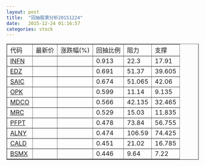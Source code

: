 ```yaml
---
layout: post
title:  "回抽股票分析20151224"
date:   2015-12-24 01:16:57
categories: stock
---
```

<script type="text/javascript">
var stockList = []
stockList.push('gb_infn');
stockList.push('gb_edz');
stockList.push('gb_saic');
stockList.push('gb_opk');
stockList.push('gb_mdco');
stockList.push('gb_mrc');
stockList.push('gb_pfpt');
stockList.push('gb_alny');
stockList.push('gb_cald');
stockList.push('gb_bsmx');
</script>
<table border="1">
 <tr>
 <td>代码</td>
 <td>最新价</td>
 <td>涨跌幅(%)</td>
 <td>回抽比例</td>
 <td>阻力</td>
 <td>支撑</td>
</tr>
  <tr id="infn">
  <td><a href="http://stock.finance.sina.com.cn/usstock/quotes/INFN.html" target="_blank">INFN</a></td><td></td><td></td><td>0.913</td><td>22.3</td><td>17.91</td></tr>
  <tr id="edz">
  <td><a href="http://stock.finance.sina.com.cn/usstock/quotes/EDZ.html" target="_blank">EDZ</a></td><td></td><td></td><td>0.691</td><td>51.37</td><td>39.605</td></tr>
  <tr id="saic">
  <td><a href="http://stock.finance.sina.com.cn/usstock/quotes/SAIC.html" target="_blank">SAIC</a></td><td></td><td></td><td>0.674</td><td>51.065</td><td>42.06</td></tr>
  <tr id="opk">
  <td><a href="http://stock.finance.sina.com.cn/usstock/quotes/OPK.html" target="_blank">OPK</a></td><td></td><td></td><td>0.599</td><td>11.14</td><td>9.135</td></tr>
  <tr id="mdco">
  <td><a href="http://stock.finance.sina.com.cn/usstock/quotes/MDCO.html" target="_blank">MDCO</a></td><td></td><td></td><td>0.566</td><td>42.135</td><td>32.465</td></tr>
  <tr id="mrc">
  <td><a href="http://stock.finance.sina.com.cn/usstock/quotes/MRC.html" target="_blank">MRC</a></td><td></td><td></td><td>0.529</td><td>15.03</td><td>11.835</td></tr>
  <tr id="pfpt">
  <td><a href="http://stock.finance.sina.com.cn/usstock/quotes/PFPT.html" target="_blank">PFPT</a></td><td></td><td></td><td>0.478</td><td>73.84</td><td>56.755</td></tr>
  <tr id="alny">
  <td><a href="http://stock.finance.sina.com.cn/usstock/quotes/ALNY.html" target="_blank">ALNY</a></td><td></td><td></td><td>0.474</td><td>106.59</td><td>74.425</td></tr>
  <tr id="cald">
  <td><a href="http://stock.finance.sina.com.cn/usstock/quotes/CALD.html" target="_blank">CALD</a></td><td></td><td></td><td>0.451</td><td>21.02</td><td>16.785</td></tr>
  <tr id="bsmx">
  <td><a href="http://stock.finance.sina.com.cn/usstock/quotes/BSMX.html" target="_blank">BSMX</a></td><td></td><td></td><td>0.446</td><td>9.64</td><td>7.22</td></tr>
</table>
